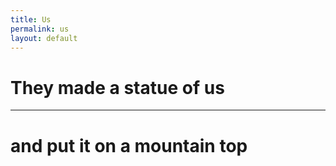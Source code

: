 ```yaml
---
title: Us
permalink: us
layout: default
---
```


# They made a statue of us

---


# and put it on a mountain top

